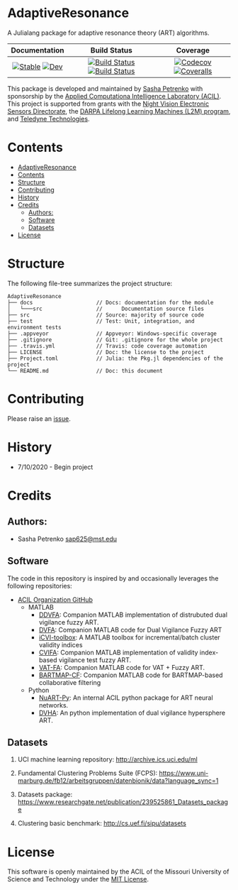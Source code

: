 # AdaptiveResonance

A Julialang package for adaptive resonance theory (ART) algorithms.

| **Documentation**  | **Build Status** | **Coverage** |
|:------------------:|:----------------:|:------------:|
| [![Stable][docs-stable-img]][docs-stable-url] [![Dev][docs-dev-img]][docs-dev-url] | [![Build Status][travis-img]][travis-url] [![Build Status][appveyor-img]][appveyor-url] | [![Codecov][codecov-img]][codecov-url] [![Coveralls][coveralls-img]][coveralls-url] |

[docs-stable-img]: https://img.shields.io/badge/docs-stable-blue.svg
[docs-stable-url]: https://AP6YC.github.io/AdaptiveResonance.jl/stable

[docs-dev-img]: https://img.shields.io/badge/docs-dev-blue.svg
[docs-dev-url]: https://AP6YC.github.io/AdaptiveResonance.jl/dev

[travis-img]: https://travis-ci.com/AP6YC/AdaptiveResonance.jl.svg?branch=master
[travis-url]: https://travis-ci.com/AP6YC/AdaptiveResonance.jl

[appveyor-img]: https://ci.appveyor.com/api/projects/status/github/AP6YC/AdaptiveResonance.jl?svg=true
[appveyor-url]: https://ci.appveyor.com/project/AP6YC/AdaptiveResonance-jl

[codecov-img]: https://codecov.io/gh/AP6YC/AdaptiveResonance.jl/branch/master/graph/badge.svg
[codecov-url]: https://codecov.io/gh/AP6YC/AdaptiveResonance.jl

[coveralls-img]: https://coveralls.io/repos/github/AP6YC/AdaptiveResonance.jl/badge.svg?branch=master
[coveralls-url]: https://coveralls.io/github/AP6YC/AdaptiveResonance.jl?branch=master

[issues-url]: https://github.com/AP6YC/AdaptiveResonance.jl/issues
[contrib-url]: https://juliadocs.github.io/Documenter.jl/dev/contributing/
[discourse-tag-url]: https://discourse.julialang.org/tags/documenter
[gitter-url]: https://gitter.im/juliadocs/users


This package is developed and maintained by [Sasha Petrenko](https://github.com/AP6YC) with sponsorship by the [Applied Computationa Intelligence Laboratory (ACIL)](https://acil.mst.edu/). This project is supported from grants with the [Night Vision Electronic Sensors Directorate](https://c5isr.ccdc.army.mil/inside_c5isr_center/nvesd/), the [DARPA Lifelong Learning Machines (L2M) program](https://www.darpa.mil/program/lifelong-learning-machines), and [Teledyne Technologies](http://www.teledyne.com/).

# Contents

- [AdaptiveResonance](#adaptiveresonance)
- [Contents](#contents)
- [Structure](#structure)
- [Contributing](#contributing)
- [History](#history)
- [Credits](#credits)
  - [Authors:](#authors)
  - [Software](#software)
  - [Datasets](#datasets)
- [License](#license)

# Structure

The following file-tree summarizes the project structure:

```
AdaptiveResonance
├── docs                    // Docs: documentation for the module
│   └───src                 //      Documentation source files
├── src                     // Source: majority of source code
├── test                    // Test: Unit, integration, and environment tests
├── .appveyor               // Appveyor: Windows-specific coverage
├── .gitignore              // Git: .gitignore for the whole project
├── .travis.yml             // Travis: code coverage automation
├── LICENSE                 // Doc: the license to the project
├── Project.toml            // Julia: the Pkg.jl dependencies of the project
└── README.md               // Doc: this document
```

# Contributing

Please raise an [issue][issues-url].


# History

* 7/10/2020 - Begin project

# Credits

## Authors:
* Sasha Petrenko <sap625@mst.edu>

## Software

The code in this repository is inspired by and occasionally leverages the following repositories:

- [ACIL Organization GitHub](https://github.com/ACIL-Group)
  - MATLAB
    - [DDVFA](https://github.com/ACIL-Group/DDVFA): Companion MATLAB implementation of distrubuted dual vigilance fuzzy ART.
    - [DVFA](https://github.com/ACIL-Group/DVFA): Companion MATLAB code for Dual Vigilance Fuzzy ART
    - [iCVI-toolbox](https://github.com/ACIL-Group/iCVI-toolbox): A MATLAB toolbox for incremental/batch cluster validity indices
    - [CVIFA](https://github.com/ACIL-Group/CVIFA): Companion MATLAB implementation of validity index-based vigilance test fuzzy ART.
    - [VAT-FA](https://github.com/ACIL-Group/VAT-FA): Companion MATLAB code for VAT + Fuzzy ART.
    - [BARTMAP-CF](https://github.com/ACIL-Group/BARTMAP-CF): Companion MATLAB code for BARTMAP-based collaborative filtering
  - Python
    - [NuART-Py](https://github.com/ACIL-Group/NuART-Py): An internal ACIL python package for ART neural networks.
    - [DVHA](https://github.com/ACIL-Group/DVHA): An python implementation of dual vigilance hypersphere ART.


## Datasets

1. UCI machine learning repository:
http://archive.ics.uci.edu/ml

2. Fundamental Clustering Problems Suite (FCPS):
https://www.uni-marburg.de/fb12/arbeitsgruppen/datenbionik/data?language_sync=1

3. Datasets package:
https://www.researchgate.net/publication/239525861_Datasets_package

4. Clustering basic benchmark:
http://cs.uef.fi/sipu/datasets

# License

This software is openly maintained by the ACIL of the Missouri University of Science and Technology under the [MIT License](LICENSE).

<!--Old CI token code:

[![Stable](https://img.shields.io/badge/docs-stable-blue.svg)](https://AP6YC.github.io/AdaptiveResonance.jl/stable)
[![Dev](https://img.shields.io/badge/docs-dev-blue.svg)](https://AP6YC.github.io/AdaptiveResonance.jl/dev)
[![Build Status](https://travis-ci.com/AP6YC/AdaptiveResonance.jl.svg?branch=master)](https://travis-ci.com/AP6YC/AdaptiveResonance.jl)
[![Build Status](https://ci.appveyor.com/api/projects/status/github/AP6YC/AdaptiveResonance.jl?svg=true)](https://ci.appveyor.com/project/AP6YC/AdaptiveResonance-jl)
[![Codecov](https://codecov.io/gh/AP6YC/AdaptiveResonance.jl/branch/master/graph/badge.svg)](https://codecov.io/gh/AP6YC/AdaptiveResonance.jl)
[![Coveralls](https://coveralls.io/repos/github/AP6YC/AdaptiveResonance.jl/badge.svg?branch=master)](https://coveralls.io/github/AP6YC/AdaptiveResonance.jl?branch=master) -->